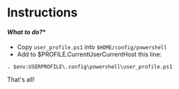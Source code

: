 # Instructions

#### *What to do?**
* Copy `user_profile.ps1` into `$HOME/config/powershell`
* Add to $PROFILE.CurrentUserCurrentHost this line:
```
. $env:USERPROFILE\.config\powershell\user_profile.ps1
```

That's all!
